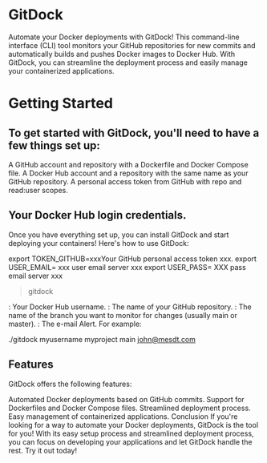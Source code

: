 

# GitDock
Automate your Docker deployments with GitDock! This command-line interface (CLI) tool monitors your GitHub repositories for new commits and automatically builds and pushes Docker images to Docker Hub. With GitDock, you can streamline the deployment process and easily manage your containerized applications.

# Getting Started
## To get started with GitDock, you'll need to have a few things set up:

A GitHub account and repository with a Dockerfile and Docker Compose file.
A Docker Hub account and a repository with the same name as your GitHub repository.
A personal access token from GitHub with repo and read:user scopes.

## Your Docker Hub login credentials.
Once you have everything set up, you can install GitDock and start deploying your containers! Here's how to use GitDock:

export TOKEN_GITHUB=xxxYour GitHub personal access token xxx.
export USER_EMAIL= xxx user email server xxx
export USER_PASS= XXX pass email server xxx


> gitdock  <user> <repo> <branch> <email-alert>

<user>: Your Docker Hub username.
<repo>: The name of your GitHub repository.
<branch>: The name of the branch you want to monitor for changes (usually main or master).
<e-mail>: The e-mail Alert.
For example:

./gitdock  myusername myproject main john@mesdt.com

## Features
GitDock offers the following features:

Automated Docker deployments based on GitHub commits.
Support for Dockerfiles and Docker Compose files.
Streamlined deployment process.
Easy management of containerized applications.
Conclusion
If you're looking for a way to automate your Docker deployments, GitDock is the tool for you! With its easy setup process and streamlined deployment process, you can focus on developing your applications and let GitDock handle the rest. Try it out today!
